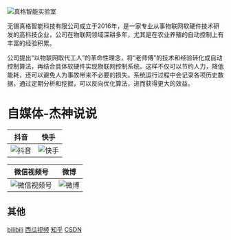 
![真格智能实验室](https://zgwit.com/labs.png)


无锡真格智能科技有限公司成立于2016年，是一家专业从事物联网软硬件技术研发的高科技企业，公司在物联网领域深耕多年，尤其是在农业养殖的自动控制上有丰富的经验积累。

公司提出“以物联网取代工人”的革命性理念，将“老师傅”的技术和经验转化成自动控制算法，再结合具体软硬件实现物联网控制系统。这样不仅可以节约人力，降低能耗，还可以避免人为事故带来不必要的损失。系统运行过程中会记录各项历史数据，通过定期分析和挖掘，可以反向优化算法，进而获得更大的效益。


# 自媒体-杰神说说

| 抖音 | 快手 |
|----|----|
| ![抖音](https://iot-master.com/douyin.jpg) | ![快手](https://iot-master.com/kuaishou.jpg) |

| 微信视频号 | 微博 |
|----|----|
| ![微信视频号](https://iot-master.com/wxvideo.jpg) | ![微博](https://iot-master.com/weibo.jpg) |

## 其他
[bilibili](https://space.bilibili.com/535784148)
[西瓜视频](https://www.ixigua.com/home/3589284676766008)
[知乎](https://www.zhihu.com/people/honey-dog)
[CSDN](https://blog.csdn.net/rudern)
